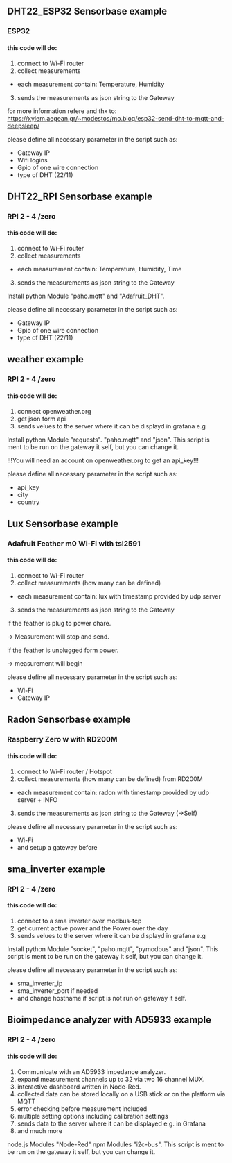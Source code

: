## DHT22_ESP32 Sensorbase example
### ESP32
#### this code will do:
1. connect to Wi-Fi router
2. collect measurements
- each measurement contain: Temperature, Humidity
3. sends the measurements as json string to the Gateway

for more information refere and thx to:
https://xylem.aegean.gr/~modestos/mo.blog/esp32-send-dht-to-mqtt-and-deepsleep/

please define all necessary parameter in the script such as:
- Gateway IP
- Wifi logins
- Gpio of one wire connection
- type of DHT (22/11)

## DHT22_RPI Sensorbase example
### RPI 2 - 4 /zero
#### this code will do:
1. connect to Wi-Fi router
2. collect measurements
- each measurement contain: Temperature, Humidity, Time
3. sends the measurements as json string to the Gateway

Install python Module "paho.mqtt" and "Adafruit_DHT".

please define all necessary parameter in the script such as:
- Gateway IP
- Gpio of one wire connection
- type of DHT (22/11)

## weather example
### RPI 2 - 4 /zero
#### this code will do:
1. connect openweather.org
2. get json form api
3. sends velues to the server where it can be displayd in grafana e.g

Install python Module "requests". "paho.mqtt" and "json".
This script is ment to be run on the gateway it self, but you can change it.

!!!You will need an account on openweather.org to get an api_key!!!

please define all necessary parameter in the script such as:
- api_key
- city
- country

## Lux Sensorbase example
### Adafruit Feather m0 Wi-Fi with tsl2591
#### this code will do:

1. connect to Wi-Fi router
2. collect measurements (how many can be defined)
- each measurement contain: lux with timestamp provided by udp server
3. sends the measurements as json string to the Gateway

if the feather is plug to power chare.

 -> Measurement will stop and send. 
 
if the feather is unplugged form power.

 -> measurement will begin

please define all necessary parameter in the script such as:
- Wi-Fi
- Gateway IP

## Radon Sensorbase example
### Raspberry Zero w with RD200M
#### this code will do:

1. connect to Wi-Fi router / Hotspot
2. collect measurements (how many can be defined) from RD200M
- each measurement contain: radon with timestamp provided by udp server + INFO
3. sends the measurements as json string to the Gateway (->Self)

please define all necessary parameter in the script such as:
- Wi-Fi
- and setup a gateway before

## sma_inverter example
### RPI 2 - 4 /zero
#### this code will do:
1. connect to a sma inverter over modbus-tcp
2. get current active power and the Power over the day
3. sends velues to the server where it can be displayd in grafana e.g

Install python Module "socket", "paho.mqtt", "pymodbus" and "json".
This script is ment to be run on the gateway it self, but you can change it.

please define all necessary parameter in the script such as:
- sma_inverter_ip
- sma_inverter_port if needed
- and change hostname if script is not run on gateway it self.


## Bioimpedance analyzer with AD5933 example
### RPI 2 - 4 /zero
#### this code will do:
1. Communicate with an AD5933 impedance analyzer.
2. expand measurement channels up to 32 via two 16 channel MUX.
3. interactive dashboard written in Node-Red.
4. collected data can be stored locally on a USB stick or on the platform via MQTT
5. error checking before measurement included
6. multiple setting options including calibration settings
7. sends data to the server where it can be displayed e.g. in Grafana
8. and much more

node.js Modules "Node-Red"
npm Modules "i2c-bus".
This script is ment to be run on the gateway it self, but you can change it.

